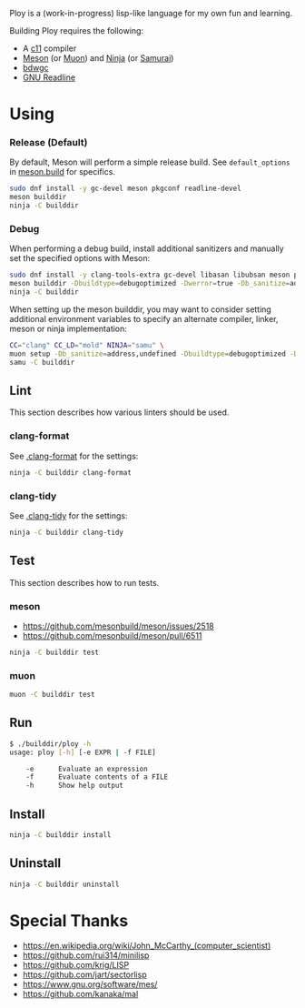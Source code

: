 Ploy is a (work-in-progress) lisp-like language for my own fun and learning.

Building Ploy requires the following:

- A [c11] compiler
- [Meson] (or [Muon]) and [Ninja] (or [Samurai])
- [bdwgc]
- [GNU Readline][readline]

[bdwgc]: https://github.com/ivmai/bdwgc
[c11]: https://en.wikipedia.org/wiki/C11_(C_standard_revision)
[meson]: https://mesonbuild.com/
[muon]: https://muon.build/
[ninja]: https://ninja-build.org/
[readline]: https://git.savannah.gnu.org/cgit/readline.git
[samurai]: https://github.com/michaelforney/samurai

# Using

### Release (Default)

By default, Meson will perform a simple release build. See `default_options` in
[meson.build](./meson.build) for specifics.

```sh
sudo dnf install -y gc-devel meson pkgconf readline-devel
meson builddir
ninja -C builddir
```

### Debug

When performing a debug build, install additional sanitizers and manually set
the specified options with Meson:

```sh
sudo dnf install -y clang-tools-extra gc-devel libasan libubsan meson pkgconf readline-devel
meson builddir -Dbuildtype=debugoptimized -Dwerror=true -Db_sanitize=address,undefined
ninja -C builddir
```

When setting up the meson builddir, you may want to consider setting additional
environment variables to specify an alternate compiler, linker, meson or ninja
implementation:

```sh
CC="clang" CC_LD="mold" NINJA="samu" \
muon setup -Db_sanitize=address,undefined -Dbuildtype=debugoptimized -Dwerror=true builddir
samu -C builddir
```

## Lint

This section describes how various linters should be used.

### clang-format

See [.clang-format](./.clang-format) for the settings:

```sh
ninja -C builddir clang-format
```

### clang-tidy

See [.clang-tidy](./.clang-tidy) for the settings:

```sh
ninja -C builddir clang-tidy
```

## Test

This section describes how to run tests.

### meson

- https://github.com/mesonbuild/meson/issues/2518
- https://github.com/mesonbuild/meson/pull/6511

```sh
ninja -C builddir test
```

### muon

```sh
muon -C builddir test
```

## Run

```sh
$ ./builddir/ploy -h
usage: ploy [-h] [-e EXPR | -f FILE]

    -e      Evaluate an expression
    -f      Evaluate contents of a FILE
    -h      Show help output

```

## Install

```sh
ninja -C builddir install
```

## Uninstall

```sh
ninja -C builddir uninstall
```

# Special Thanks

- https://en.wikipedia.org/wiki/John_McCarthy_(computer_scientist)
- https://github.com/rui314/minilisp
- https://github.com/krig/LISP
- https://github.com/jart/sectorlisp
- https://www.gnu.org/software/mes/
- https://github.com/kanaka/mal
